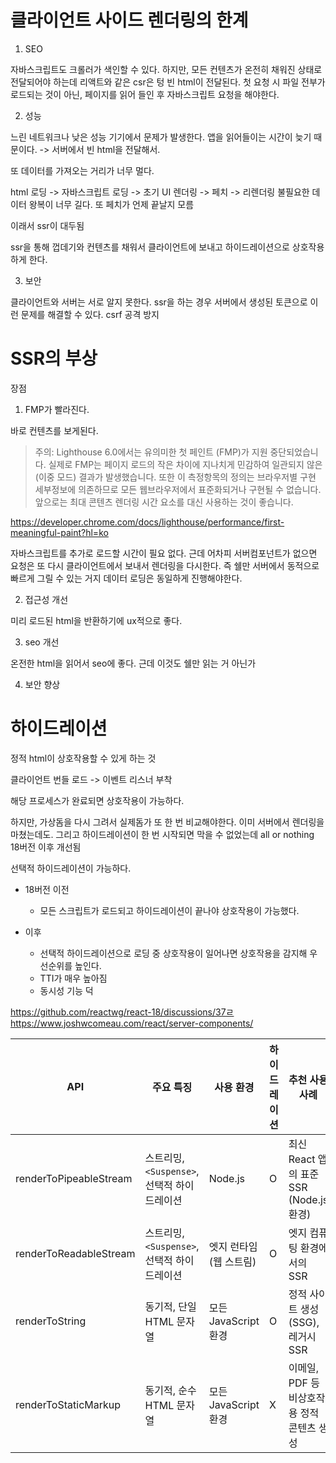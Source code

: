 # 클라이언트 사이드 렌더링의 한계

1. SEO

자바스크립트도 크롤러가 색인할 수 있다. 하지만, 모든 컨텐츠가 온전히 채워진 상태로 전달되어야 하는데 리액트와 같은 csr은 텅 빈 html이 전달된다.
첫 요청 시 파일 전부가 로드되는 것이 아닌, 페이지를 읽어 들인 후 자바스크립트 요청을 해야한다.

2. 성능

느린 네트워크나 낮은 성능 기기에서 문제가 발생한다.
앱을 읽어들이는 시간이 늦기 때문이다. -> 서버에서 빈 html을 전달해서.

또 데이터를 가져오는 거리가 너무 멀다.

html 로딩 -> 자바스크립트 로딩 -> 초기 UI 렌더링 -> 페치 -> 리렌더링
불필요한 데이터 왕복이 너무 길다. 또 페치가 언제 끝날지 모름

이래서 ssr이 대두됨

ssr을 통해 껍데기와 컨텐츠를 채워서 클라이언트에 보내고 하이드레이션으로 상호작용하게 한다.

3. 보안

클라이언트와 서버는 서로 알지 못한다.
ssr을 하는 경우 서버에서 생성된 토큰으로 이런 문제를 해결할 수 있다.
csrf 공격 방지

# SSR의 부상

장점

1. FMP가 빨라진다.

바로 컨텐츠를 보게된다.

> 주의: Lighthouse 6.0에서는 유의미한 첫 페인트 (FMP)가 지원 중단되었습니다. 실제로 FMP는 페이지 로드의 작은 차이에 지나치게 민감하여 일관되지 않은(이중 모드) 결과가 발생했습니다. 또한 이 측정항목의 정의는 브라우저별 구현 세부정보에 의존하므로 모든 웹브라우저에서 표준화되거나 구현될 수 없습니다. 앞으로는 최대 콘텐츠 렌더링 시간 요소를 대신 사용하는 것이 좋습니다.

https://developer.chrome.com/docs/lighthouse/performance/first-meaningful-paint?hl=ko

자바스크립트를 추가로 로드할 시간이 필요 없다.
근데 어차피 서버컴포넌트가 없으면 요청은 또 다시 클라이언트에서 보내서 렌더링을 다시한다.
즉 쉘만 서버에서 동적으로 빠르게 그릴 수 있는 거지 데이터 로딩은 동일하게 진행해야한다.

2. 접근성 개선

미리 로드된 html을 반환하기에 ux적으로 좋다.

3. seo 개선

온전한 html을 읽어서 seo에 좋다.
근데 이것도 쉘만 읽는 거 아닌가

4. 보안 향상

# 하이드레이션

정적 html이 상호작용할 수 있게 하는 것

클라이언트 번들 로드 -> 이벤트 리스너 부착

해당 프로세스가 완료되면 상호작용이 가능하다.

하지만, 가상돔을 다시 그려서 실제돔가 또 한 번 비교해야한다. 이미 서버에서 렌더링을 마쳤는데도.
그리고 하이드레이션이 한 번 시작되면 막을 수 없었는데 all or nothing 18버전 이후 개선됨

선택적 하이드레이션이 가능하다.

- 18버전 이전

  - 모든 스크립트가 로드되고 하이드레이션이 끝나야 상호작용이 가능했다.

- 이후
  - 선택적 하이드레이션으로 로딩 중 상호작용이 일어나면 상호작용을 감지해 우선순위를 높인다.
  - TTI가 매우 높아짐
  - 동시성 기능 덕

https://github.com/reactwg/react-18/discussions/37ㄹ
https://www.joshwcomeau.com/react/server-components/

| API                    | 주요 특징                                   | 사용 환경               | 하이드레이션 | 추천 사용 사례                             |
| ---------------------- | ------------------------------------------- | ----------------------- | ------------ | ------------------------------------------ |
| renderToPipeableStream | 스트리밍, `<Suspense>`, 선택적 하이드레이션 | Node.js                 | O            | 최신 React 앱의 표준 SSR (Node.js 환경)    |
| renderToReadableStream | 스트리밍, `<Suspense>`, 선택적 하이드레이션 | 엣지 런타임 (웹 스트림) | O            | 엣지 컴퓨팅 환경에서의 SSR                 |
| renderToString         | 동기적, 단일 HTML 문자열                    | 모든 JavaScript 환경    | O            | 정적 사이트 생성(SSG), 레거시 SSR          |
| renderToStaticMarkup   | 동기적, 순수 HTML 문자열                    | 모든 JavaScript 환경    | X            | 이메일, PDF 등 비상호작용 정적 콘텐츠 생성 |
